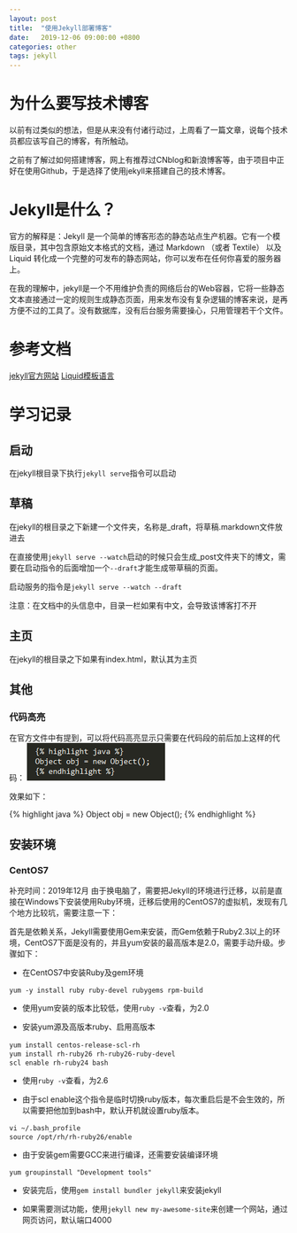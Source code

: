 ```yaml
---
layout: post
title:  "使用Jekyll部署博客"
date:   2019-12-06 09:00:00 +0800
categories: other
tags: jekyll
---
```


# 为什么要写技术博客
以前有过类似的想法，但是从来没有付诸行动过，上周看了一篇文章，说每个技术员都应该写自己的博客，有所触动。

之前有了解过如何搭建博客，网上有推荐过CNblog和新浪博客等，由于项目中正好在使用Github，于是选择了使用jekyll来搭建自己的技术博客。

# Jekyll是什么？
官方的解释是：Jekyll 是一个简单的博客形态的静态站点生产机器。它有一个模版目录，其中包含原始文本格式的文档，通过 Markdown （或者 Textile） 以及 Liquid 转化成一个完整的可发布的静态网站，你可以发布在任何你喜爱的服务器上。

在我的理解中，jekyll是一个不用维护负责的网络后台的Web容器，它将一些静态文本直接通过一定的规则生成静态页面，用来发布没有复杂逻辑的博客来说，是再方便不过的工具了。没有数据库，没有后台服务需要操心，只用管理若干个文件。

# 参考文档
[jekyll官方网站](http://jekyllcn.com/)
[Liquid模板语言](https://liquid.bootcss.com/)

# 学习记录
## 启动
在jekyll根目录下执行``jekyll serve``指令可以启动


## 草稿
在jekyll的根目录之下新建一个文件夹，名称是_draft，将草稿.markdown文件放进去

在直接使用``jekyll serve --watch``启动的时候只会生成_post文件夹下的博文，需要在启动指令的后面增加一个``--draft``才能生成带草稿的页面。

启动服务的指令是``jekyll serve --watch --draft``

注意：在文档中的头信息中，目录一栏如果有中文，会导致该博客打不开

## 主页
在jekyll的根目录之下如果有index.html，默认其为主页

## 其他
### 代码高亮
在官方文件中有提到，可以将代码高亮显示只需要在代码段的前后加上这样的代码：
![高亮代码][高亮代码图片]

效果如下：

{% highlight java %}
Object obj = new Object();
{% endhighlight %}

## 安装环境

### CentOS7

补充时间：2019年12月
由于换电脑了，需要把Jekyll的环境进行迁移，以前是直接在Windows下安装使用Ruby环境，迁移后使用的CentOS7的虚拟机，发现有几个地方比较坑，需要注意一下：

首先是依赖关系，Jekyll需要使用Gem来安装，而Gem依赖于Ruby2.3以上的环境，CentOS7下面是没有的，并且yum安装的最高版本是2.0，需要手动升级。步骤如下：

* 在CentOS7中安装Ruby及gem环境

```
yum -y install ruby ruby-devel rubygems rpm-build

```

* 使用yum安装的版本比较低，使用``ruby -v``查看，为2.0

* 安装yum源及高版本ruby、启用高版本

```
yum install centos-release-scl-rh　
yum install rh-ruby26 rh-ruby26-ruby-devel 
scl enable rh-ruby24 bash
```

* 使用``ruby -v``查看，为2.6

* 由于scl enable这个指令是临时切换ruby版本，每次重启后是不会生效的，所以需要把他加到bash中，默认开机就设置ruby版本。

```
vi ~/.bash_profile
source /opt/rh/rh-ruby26/enable
```

* 由于安装gem需要GCC来进行编译，还需要安装编译环境

```
yum groupinstall "Development tools"
```

* 安装完后，使用``gem install bundler jekyll``来安装jekyll

* 如果需要测试功能，使用``jekyll new my-awesome-site``来创建一个网站，通过网页访问，默认端口4000


[高亮代码图片]: /assets/pic/2017-06-09/highlight.png
